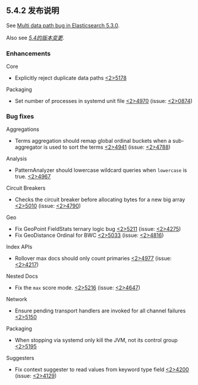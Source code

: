 ## 5.4.2 发布说明

See [Multi data path bug in Elasticsearch 5.3.0](https://www.elastic.co/blog/multi-data-path-bug-in-elasticsearch-5-3-0).

Also see [_5.4的版本变更_](breaking-changes-5.4.html).

### Enhancements

Core 
    

  * Explicitly reject duplicate data paths [<2>5178](https://github.com/elastic/elasticsearch/pull/25178)



Packaging 
    

  * Set number of processes in systemd unit file [<2>4970](https://github.com/elastic/elasticsearch/pull/24970) (issue: [<2>0874](https://github.com/elastic/elasticsearch/issues/20874)) 



### Bug fixes

Aggregations 
    

  * Terms aggregation should remap global ordinal buckets when a sub-aggregator is used to sort the terms [<2>4941](https://github.com/elastic/elasticsearch/pull/24941) (issue: [<2>4788](https://github.com/elastic/elasticsearch/issues/24788)) 



Analysis 
    

  * PatternAnalyzer should lowercase wildcard queries when `lowercase` is true. [<2>4967](https://github.com/elastic/elasticsearch/pull/24967)



Circuit Breakers 
    

  * Checks the circuit breaker before allocating bytes for a new big array [<2>5010](https://github.com/elastic/elasticsearch/pull/25010) (issue: [<2>4790](https://github.com/elastic/elasticsearch/issues/24790)) 



Geo 
    

  * Fix GeoPoint FieldStats ternary logic bug [<2>5211](https://github.com/elastic/elasticsearch/pull/25211) (issue: [<2>4275](https://github.com/elastic/elasticsearch/issues/24275)) 
  * Fix GeoDistance Ordinal for BWC [<2>5033](https://github.com/elastic/elasticsearch/pull/25033) (issue: [<2>4816](https://github.com/elastic/elasticsearch/issues/24816)) 



Index APIs 
    

  * Rollover max docs should only count primaries [<2>4977](https://github.com/elastic/elasticsearch/pull/24977) (issue: [<2>4217](https://github.com/elastic/elasticsearch/issues/24217)) 



Nested Docs 
    

  * Fix the `max` score mode. [<2>5216](https://github.com/elastic/elasticsearch/pull/25216) (issue: [<2>4647](https://github.com/elastic/elasticsearch/issues/24647)) 



Network 
    

  * Ensure pending transport handlers are invoked for all channel failures [<2>5150](https://github.com/elastic/elasticsearch/pull/25150)



Packaging 
    

  * When stopping via systemd only kill the JVM, not its control group [<2>5195](https://github.com/elastic/elasticsearch/pull/25195)



Suggesters 
    

  * Fix context suggester to read values from keyword type field [<2>4200](https://github.com/elastic/elasticsearch/pull/24200) (issue: [<2>4129](https://github.com/elastic/elasticsearch/issues/24129)) 


